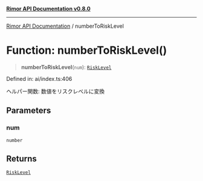 [**Rimor API Documentation v0.8.0**](../README.md)

***

[Rimor API Documentation](../globals.md) / numberToRiskLevel

# Function: numberToRiskLevel()

> **numberToRiskLevel**(`num`): [`RiskLevel`](../type-aliases/RiskLevel.md)

Defined in: ai/index.ts:406

ヘルパー関数: 数値をリスクレベルに変換

## Parameters

### num

`number`

## Returns

[`RiskLevel`](../type-aliases/RiskLevel.md)
